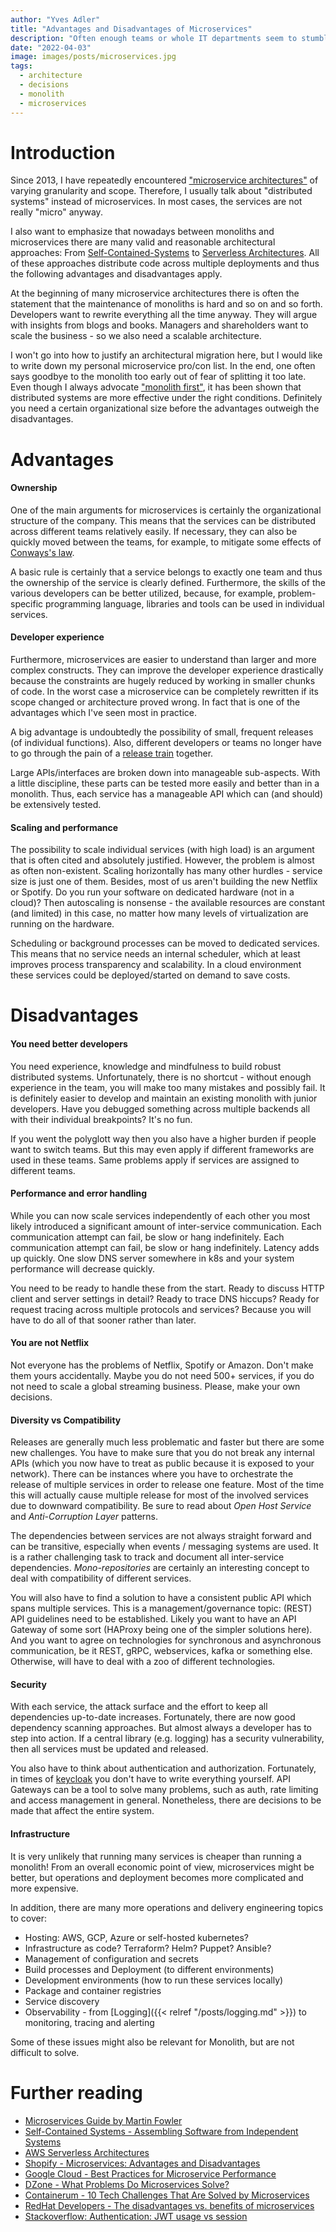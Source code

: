 ```yaml
---
author: "Yves Adler"
title: "Advantages and Disadvantages of Microservices"
description: "Often enough teams or whole IT departments seem to stumble into a half-baked microservice architecture. I want to highlight my personal pros and cons of a distributed system."
date: "2022-04-03"
image: images/posts/microservices.jpg
tags:
  - architecture
  - decisions
  - monolith
  - microservices
---
```


# Introduction

Since 2013, I have repeatedly encountered ["microservice architectures"](https://www.martinfowler.com/articles/microservices.html) of varying granularity and scope. Therefore, I usually talk about "distributed systems" instead of microservices. In most cases, the services are not really "micro" anyway. 

I also want to emphasize that nowadays between monoliths and microservices there are many valid and reasonable architectural approaches: From [Self-Contained-Systems](https://scs-architecture.org/) to [Serverless Architectures](https://aws.amazon.com/lambda/serverless-architectures-learn-more/). All of these approaches distribute code across multiple deployments and thus the following advantages and disadvantages apply.

At the beginning of many microservice architectures there is often the statement that the maintenance of monoliths is hard and so on and so forth. Developers want to rewrite everything all the time anyway. They will argue with insights from blogs and books. Managers and shareholders want to scale the business - so we also need a scalable architecture.

I won't go into how to justify an architectural migration here, but I would like to write down my personal microservice pro/con list. In the end, one often says goodbye to the monolith too early out of fear of splitting it too late.
Even though I always advocate ["monolith first"](https://martinfowler.com/bliki/MonolithFirst.html), it has been shown that distributed systems are more effective under the right conditions. Definitely you need a certain organizational size before the advantages outweigh the disadvantages.

# Advantages


#### Ownership

One of the main arguments for microservices is certainly the organizational structure of the company. This means that the services can be distributed across different teams relatively easily. If necessary, they can also be quickly moved between the teams, for example, to mitigate some effects of [Conways's law](https://en.wikipedia.org/wiki/Conway%27s_law). 

A basic rule is certainly that a service belongs to exactly one team and thus the ownership of the service is clearly defined. Furthermore, the skills of the various developers can be better utilized, because, for example, problem-specific programming language, libraries and tools can be used in individual services.

#### Developer experience

Furthermore, microservices are easier to understand than larger and more complex constructs. They can improve the developer experience drastically because the constraints are hugely reduced by working in smaller chunks of code. In the worst case a microservice can be completely rewritten if its scope changed or architecture proved wrong. In fact that is one of the advantages which I've seen most in practice.

A big advantage is undoubtedly the possibility of small, frequent releases (of individual functions). Also, different developers or teams no longer have to go through the pain of a [release train](https://www.thoughtworks.com/en-de/radar/techniques/release-train) together.

Large APIs/interfaces are broken down into manageable sub-aspects. With a little discipline, these parts can be tested more easily and better than in a monolith. Thus, each service has a manageable API which can (and should) be extensively tested.

#### Scaling and performance

The possibility to scale individual services (with high load) is an argument that is often cited and absolutely justified. However, the problem is almost as often non-existent. Scaling horizontally has many other hurdles - service size is just one of them. Besides, most of us aren't building the new Netflix or Spotify. Do you run your software on dedicated hardware (not in a cloud)? Then autoscaling is nonsense - the available resources are constant (and limited) in this case, no matter how many levels of virtualization are running on the hardware.

Scheduling or background processes can be moved to dedicated services. This means that no service needs an internal scheduler, which at least improves process transparency and scalability. In a cloud environment these services could be deployed/started on demand to save costs.

# Disadvantages

#### You need better developers

You need experience, knowledge and mindfulness to build robust distributed systems. Unfortunately, there is no shortcut - without enough experience in the team, you will make too many mistakes and possibly fail. It is definitely easier to develop and maintain an existing monolith with junior developers. Have you debugged something across multiple backends all with their individual breakpoints? It's no fun.

If you went the polyglott way then you also have a higher burden if people want to switch teams. But this may even apply if different frameworks are used in these teams. Same problems apply if services are assigned to different teams.

#### Performance and error handling

While you can now scale services independently of each other you most likely introduced a significant amount of inter-service communication. Each communication attempt can fail, be slow or hang indefinitely. Each communication attempt can fail, be slow or hang indefinitely. Latency adds up quickly. One slow DNS server somewhere in k8s and your system performance will decrease quickly. 

You need to be ready to handle these from the start. Ready to discuss HTTP client and server settings in detail? Ready to trace DNS hiccups? Ready for request tracing across multiple protocols and services? Because you will have to do all of that sooner rather than later.

#### You are not Netflix

Not everyone has the problems of Netflix, Spotify or Amazon. Don't make them yours accidentally. Maybe you do not need 500+ services, if you do not need to scale a global streaming business. Please, make your own decisions.

#### Diversity vs Compatibility 

Releases are generally much less problematic and faster but there are some new challenges. You have to make sure that you do not break any internal APIs (which you now have to treat as public because it is exposed to your network). There can be instances where you have to orchestrate the release of multiple services in order to release one feature. Most of the time this will actually cause multiple release for most of the involved services due to downward compatibility. Be sure to read about *Open Host Service* and *Anti-Corruption Layer* patterns.

The dependencies between services are not always straight forward and can be transitive, especially when events / messaging systems  are used. It is a rather challenging task to track and document all inter-service dependencies. *Mono-repositories* are certainly an interesting concept to deal with compatibility of different services.

You will also have to find a solution to have a consistent public API which spans multiple services. This is a management/governance topic: (REST) API guidelines need to be established. Likely you want to have an API Gateway of some sort (HAProxy being one of the simpler solutions here). And you want to agree on technologies for synchronous and asynchronous communication, be it REST, gRPC, webservices, kafka or something else. Otherwise, will have to deal with a zoo of different technologies.

#### Security

With each service, the attack surface and the effort to keep all dependencies up-to-date increases. Fortunately, there are now good dependency scanning approaches. But almost always a developer has to step into action. If a central library (e.g. logging) has a security vulnerability, then all services must be updated and released.

You also have to think about authentication and authorization. Fortunately, in times of [keycloak](https://www.keycloak.org/) you don't have to write everything yourself. API Gateways can be a tool to solve many problems, such as auth, rate limiting and access management in general. Nonetheless, there are decisions to be made that affect the entire system. 

#### Infrastructure

It is very unlikely that running many services is cheaper than running a monolith! From an overall economic point of view, microservices might be better, but operations and deployment becomes more complicated and more expensive.

In addition, there are many more operations and delivery engineering topics to cover:
- Hosting: AWS, GCP, Azure or self-hosted kubernetes?
- Infrastructure as code? Terraform? Helm? Puppet? Ansible?
- Management of configuration and secrets
- Build processes and Deployment (to different environments)
- Development environments (how to run these services locally)
- Package and container registries
- Service discovery
- Observability - from [Logging]({{< relref "/posts/logging.md" >}}) to monitoring, tracing and alerting

Some of these issues might also be relevant for Monolith, but are not difficult to solve.

# Further reading

- [Microservices Guide by Martin Fowler](https://www.martinfowler.com/microservices/)
- [Self-Contained Systems - Assembling Software from Independent Systems](https://scs-architecture.org/)
- [AWS Serverless Architectures](https://aws.amazon.com/lambda/serverless-architectures-learn-more/)
- [Shopify - Microservices: Advantages and Disadvantages](https://www.shopify.com/enterprise/disadvantages-microservices)
- [Google Cloud - Best Practices for Microservice Performance](https://cloud.google.com/appengine/docs/legacy/standard/java/microservice-performance)
- [DZone - What Problems Do Microservices Solve?](https://dzone.com/articles/what-problems-do-microservices-solve)
- [Containerum - 10 Tech Challenges That Are Solved by Microservices](https://medium.com/containerum/10-tech-challenges-that-are-solved-by-microservices-d91adeecb2e7)
- [RedHat Developers - The disadvantages vs. benefits of microservices](https://developers.redhat.com/articles/2022/01/25/disadvantages-microservices)
- [Stackoverflow: Authentication: JWT usage vs session](https://stackoverflow.com/a/45214431)